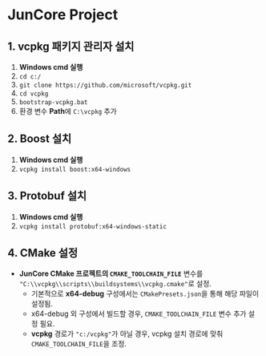 # JunCore Project

## 1. vcpkg 패키지 관리자 설치
1. **Windows cmd 실행**
2. `cd c:/`
3. `git clone https://github.com/microsoft/vcpkg.git`
4. `cd vcpkg`
5. `bootstrap-vcpkg.bat`
6. 환경 변수 **Path**에 `C:\vcpkg` 추가

## 2. Boost 설치
1. **Windows cmd 실행**
2. `vcpkg install boost:x64-windows`

## 3. Protobuf 설치
1. **Windows cmd 실행**
2. `vcpkg install protobuf:x64-windows-static`

## 4. CMake 설정
- **JunCore CMake 프로젝트의 `CMAKE_TOOLCHAIN_FILE`** 변수를 `"C:\\vcpkg\\scripts\\buildsystems\\vcpkg.cmake"`로 설정.
  - 기본적으로 **x64-debug** 구성에서는 `CMakePresets.json`을 통해 해당 파일이 설정됨.
  - x64-debug 외 구성에서 빌드할 경우, `CMAKE_TOOLCHAIN_FILE` 변수 추가 설정 필요.
  - **vcpkg** 경로가 `"c:/vcpkg"`가 아닐 경우, vcpkg 설치 경로에 맞춰 `CMAKE_TOOLCHAIN_FILE`을 조정.